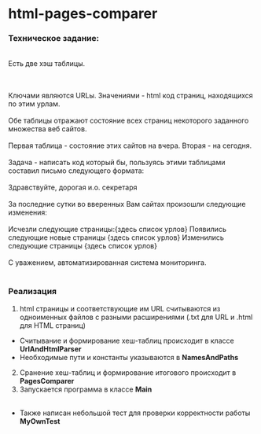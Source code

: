 # html-pages-comparer

### Техническое задание:

<br>
Есть две хэш таблицы.

<br><br>
Ключами являются URLы.
Значениями - html код страниц, находящихся по этим урлам.
<br><br>
Обе таблицы отражают состояние всех страниц некоторого заданного
множества веб сайтов.
<br><br>
Первая таблица - состояние этих сайтов на вчера.
Вторая - на сегодня.
<br><br>
Задача - написать код который бы, пользуясь этими таблицами составил
письмо следующего формата:
<br><br>
Здравствуйте, дорогая и.о. секретаря
<br><br>
За последние сутки во вверенных Вам сайтах произошли следующие изменения:
<br><br>
Исчезли следующие страницы:{здесь список урлов}
Появились следующие новые страницы {здесь список урлов}
Изменились следующие страницы {здесь список урлов}
<br><br>
С уважением,
автоматизированная система
мониторинга.
<br><br>

### Реализация

1) html страницы и соответствующие им URL считываются из одноименных файлов с разными расширениями 
(.txt для URL и .html для HTML страниц)
* Считывание и формирование хеш-таблиц происходит в классе **UrlAndHtmlParser**
* Необходимые пути и константы указываются в **NamesAndPaths**
2) Сранение хеш-таблиц и формирование итогового происходит в **PagesComparer**
3) Запускается программа в классе **Main**
<br><br>
* Также написан небольшой тест для проверки корректности работы ****MyOwnTest****
